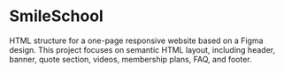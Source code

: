 # SmileSchool
HTML structure for a one-page responsive website based on a Figma design. This project focuses on semantic HTML layout, including header, banner, quote section, videos, membership plans, FAQ, and footer.

